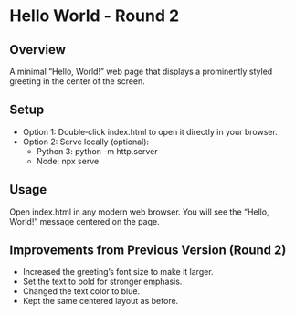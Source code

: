 # Hello World - Round 2

## Overview
A minimal “Hello, World!” web page that displays a prominently styled greeting in the center of the screen.

## Setup
- Option 1: Double‑click index.html to open it directly in your browser.
- Option 2: Serve locally (optional):
  - Python 3: python -m http.server
  - Node: npx serve

## Usage
Open index.html in any modern web browser. You will see the “Hello, World!” message centered on the page.

## Improvements from Previous Version (Round 2)
- Increased the greeting’s font size to make it larger.
- Set the text to bold for stronger emphasis.
- Changed the text color to blue.
- Kept the same centered layout as before.